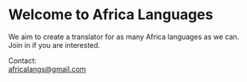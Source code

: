  # Welcome to Africa Languages

 We aim to create a translator for as many Africa languages as we can.  
 Join in if you are interested.  

 Contact:  
 africalangs@gmail.com
